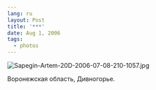 ```yaml
---
lang: ru
layout: Post
title: '***'
date: Aug 1, 2006
tags:
  - photos
---
```


![Sapegin-Artem-20D-2006-07-08-210-1057.jpg](photo://742)

Воронежская область, Дивногорье.
